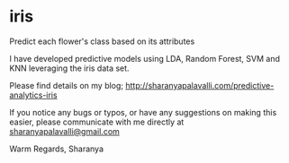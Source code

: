 # iris
Predict each flower's class based on its attributes

I have developed predictive models using LDA, Random Forest, SVM and KNN leveraging the iris data set.

Please find details on my blog;
http://sharanyapalavalli.com/predictive-analytics-iris

If you notice any bugs or typos, or have any suggestions on making this easier,
please communicate with me directly at sharanyapalavalli@gmail.com

Warm Regards,
Sharanya

